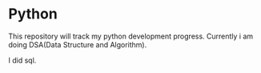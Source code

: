# Python
This repository will track my python development progress.
Currently i am doing DSA(Data Structure and Algorithm).

I did sql.